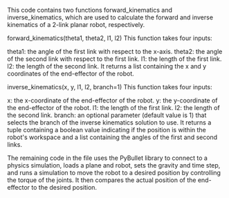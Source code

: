 This code contains two functions forward_kinematics and inverse_kinematics, which are used to calculate the forward and inverse kinematics of a 2-link planar robot, respectively.


forward_kinematics(theta1, theta2, l1, l2)
This function takes four inputs:

theta1: the angle of the first link with respect to the x-axis.
theta2: the angle of the second link with respect to the first link.
l1: the length of the first link.
l2: the length of the second link.
It returns a list containing the x and y coordinates of the end-effector of the robot.

inverse_kinematics(x, y, l1, l2, branch=1)
This function takes four inputs:

x: the x-coordinate of the end-effector of the robot.
y: the y-coordinate of the end-effector of the robot.
l1: the length of the first link.
l2: the length of the second link.
branch: an optional parameter (default value is 1) that selects the branch of the inverse kinematics solution to use.
It returns a tuple containing a boolean value indicating if the position is within the robot's workspace and a list containing the angles of the first and second links.

The remaining code in the file uses the PyBullet library to connect to a physics simulation, loads a plane and robot, sets the gravity and time step, and runs a simulation to move the robot to a desired position by controlling the torque of the joints. It then compares the actual position of the end-effector to the desired position.
